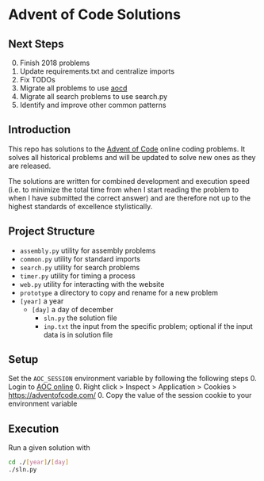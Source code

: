 # Advent of Code Solutions
## Next Steps
0. Finish 2018 problems
0. Update requirements.txt and centralize imports
0. Fix TODOs
0. Migrate all problems to use [aocd](https://github.com/wimglenn/advent-of-code-data)
0. Migrate all search problems to use search.py
0. Identify and improve other common patterns


## Introduction
This repo has solutions to the [Advent of Code](https://adventofcode.com/) 
online coding problems. It solves all historical problems and will be updated 
to solve new ones as they are released.

The solutions are written for combined development and execution speed (i.e. 
to minimize the total time from when I start reading the problem to when I have 
submitted the correct answer) and are therefore not up to the highest standards 
of excellence stylistically.


## Project Structure
- `assembly.py` utility for assembly problems
- `common.py` utility for standard imports
- `search.py` utility for search problems
- `timer.py` utility for timing a process
- `web.py` utility for interacting with the website
- `prototype` a directory to copy and rename for a new problem
- `[year]` a year
  - `[day]` a day of december
    - `sln.py` the solution file
    - `inp.txt` the input from the specific problem; optional if the input data is in solution file


## Setup
Set the `AOC_SESSION` environment variable by following the following steps
0. Login to [AOC online](https://adventofcode.com/)
0. Right click > Inspect > Application > Cookies > https://adventofcode.com/
0. Copy the value of the session cookie to your environment variable


## Execution
Run a given solution with
```bash
cd ./[year]/[day]
./sln.py
```
